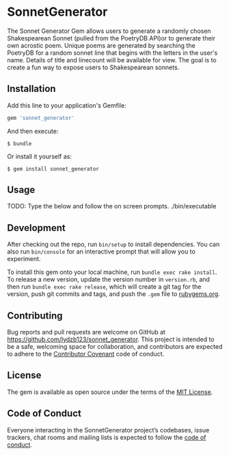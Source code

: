 # SonnetGenerator

The Sonnet Generator Gem allows users to generate a randomly chosen Shakespearean Sonnet (pulled from the PoetryDB API)or to generate their own acrostic poem. Unique poems are generated by searching the PoetryDB for a random sonnet line that begins with the letters in the user's name. Details of title and linecount will be available for view. The goal is to create a fun way to expose users to Shakespearean sonnets.

## Installation

Add this line to your application's Gemfile:

```ruby
gem 'sonnet_generator'
```

And then execute:

    $ bundle

Or install it yourself as:

    $ gem install sonnet_generator

## Usage

TODO: Type the below and follow the on screen prompts.
./bin/executable

## Development

After checking out the repo, run `bin/setup` to install dependencies. You can also run `bin/console` for an interactive prompt that will allow you to experiment.

To install this gem onto your local machine, run `bundle exec rake install`. To release a new version, update the version number in `version.rb`, and then run `bundle exec rake release`, which will create a git tag for the version, push git commits and tags, and push the `.gem` file to [rubygems.org](https://rubygems.org).

## Contributing

Bug reports and pull requests are welcome on GitHub at https://github.com/lydzb123/sonnet_generator. This project is intended to be a safe, welcoming space for collaboration, and contributors are expected to adhere to the [Contributor Covenant](http://contributor-covenant.org) code of conduct.

## License

The gem is available as open source under the terms of the [MIT License](https://opensource.org/licenses/MIT).

## Code of Conduct

Everyone interacting in the SonnetGenerator project’s codebases, issue trackers, chat rooms and mailing lists is expected to follow the [code of conduct](https://github.com/lydzb123/sonnet_generator/blob/master/CODE_OF_CONDUCT.md).
